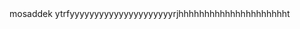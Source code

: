 
<html>

<head>   mosaddek ytrfyyyyyyyyyyyyyyyyyyyyyrjhhhhhhhhhhhhhhhhhhhhht      </head>


</html>





